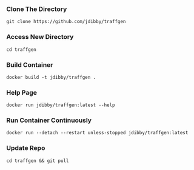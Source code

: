 ### Clone The Directory ###
```
git clone https://github.com/jdibby/traffgen
```

### Access New Directory
```
cd traffgen
```

### Build Container
```
docker build -t jdibby/traffgen .
```

### Help Page ###
```
docker run jdibby/traffgen:latest --help
```

### Run Container Continuously ###
```
docker run --detach --restart unless-stopped jdibby/traffgen:latest
```

### Update Repo ###
```
cd traffgen && git pull
```
